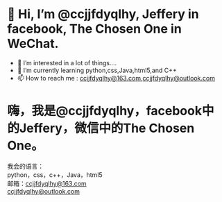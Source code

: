 # 👋 Hi, I’m @ccjjfdyqlhy, Jeffery in facebook, The Chosen One in WeChat.
- 👀 I’m interested in a lot of things....
- 🌱 I’m currently learning python,css,Java,html5,and C++
- 📫 How to reach me : ccjjfdyqlhy@163.com,ccjjfdyqlhy@outlook.com

# 嗨，我是@ccjjfdyqlhy，facebook中的Jeffery，微信中的The Chosen One。  
我会的语言：  
python，css，c++，Java，html5  
邮箱：ccjjfdyqlhy@163.com  
     ccjjfdyqlhy@outlook.com  
